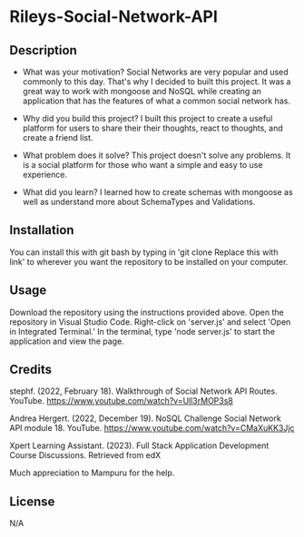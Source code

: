 # Rileys-Social-Network-API

## Description
- What was your motivation? Social Networks are very popular and used commonly to this day. That's why I decided to built this project. It was a great way to work with mongoose and NoSQL while creating an application that has the features of what a common social network has.

- Why did you build this project? I built this project to create a useful platform for users to share their their thoughts, react to thoughts, and create a friend list.

- What problem does it solve? This project doesn't solve any problems. It is a social platform for those who want a simple and easy to use experience. 

- What did you learn? I learned how to create schemas with mongoose as well as understand more about SchemaTypes and Validations.


## Installation
You can install this with git bash by typing in 'git clone Replace this with link' to wherever you want the repository to be installed on your computer.

## Usage
Download the repository using the instructions provided above. Open the repository in Visual Studio Code. Right-click on 'server.js' and select 'Open in Integrated Terminal.' In the terminal, type 'node server.js' to start the application and view the page.

## Credits

stephf. (2022, February 18). Walkthrough of Social Network API Routes. YouTube. https://www.youtube.com/watch?v=Ull3rMOP3s8 

Andrea Hergert. (2022, December 19). NoSQL Challenge Social Network API module 18. YouTube. https://www.youtube.com/watch?v=CMaXuKK3Jjc 

Xpert Learning Assistant. (2023). Full Stack Application Development Course Discussions. Retrieved from edX

Much appreciation to Mampuru for the help.


## License
N/A
